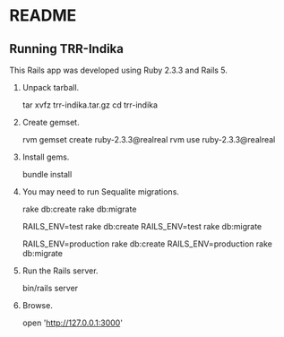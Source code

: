 # README



## Running TRR-Indika

This Rails app was developed using Ruby 2.3.3 and Rails 5.


1. Unpack tarball.

   tar xvfz trr-indika.tar.gz
   cd trr-indika

2. Create gemset.

   rvm gemset create ruby-2.3.3@realreal
   rvm use ruby-2.3.3@realreal
   
3. Install gems.

   bundle install

4. You may need to run Sequalite migrations.

    rake db:create
    rake db:migrate
    
    RAILS_ENV=test rake db:create
    RAILS_ENV=test rake db:migrate
    
    RAILS_ENV=production rake db:create
    RAILS_ENV=production rake db:migrate

5. Run the Rails server.

   bin/rails server
   
6. Browse.

   open 'http://127.0.0.1:3000'
